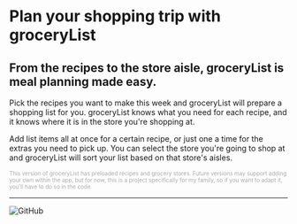 # Plan your shopping trip with groceryList
## From the recipes to the store aisle, groceryList is meal planning made easy.

Pick the recipes you want to make this week and groceryList will prepare a shopping list for you.
groceryList knows what you need for each recipe, and it knows where it is in the store you're shopping at.

Add list items all at once for a certain recipe, or just one a time for the extras you need to pick up. You can select the store you're going to shop at and groceryList will sort your list based on that store's aisles.

<span style="font-size: x-small; color: #aaaaaa;">This version of groceryList has preloaded recipes and grocery stores. Future versions may support adding your own within the app, but for now, this is a project specifically for my family, so if you want to adapt it, you'll have to do so in the code.</span>

---

![GitHub](https://img.shields.io/github/license/trezendes/groceryList?color=blueviolet&style=for-the-badge)